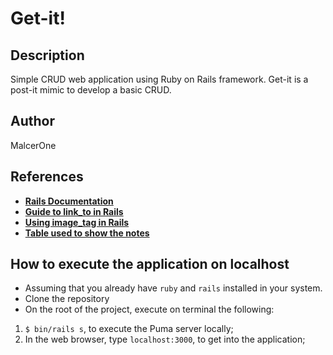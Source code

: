 # Get-it!
## Description
Simple CRUD web application using Ruby on Rails framework.
Get-it is a post-it mimic to develop a basic CRUD.

## Author
MalcerOne

## References
* <a href="https://guides.rubyonrails.org/v5.0/getting_started.html#installing-rails"><b>Rails Documentation</b></a>
* <a href="https://mixandgo.com/learn/how-to-use-link_to-in-rails"><b>Guide to link_to in Rails</b></a>
* <a href="https://stackoverflow.com/questions/8273410/how-to-add-class-to-an-image-tag-rails-helper"><b>Using image_tag in Rails</b></a>
* <a href="https://dev.to/dcodeyt/creating-beautiful-html-tables-with-css-428l"><b>Table used to show the notes</b></a>

## How to execute the application on localhost
* Assuming that you already have `ruby` and `rails` installed in your system.
* Clone the repository
* On the root of the project, execute on terminal the following: 

1) `$ bin/rails s`, to execute the Puma server locally;
2) In the web browser, type `localhost:3000`, to get into the application;

